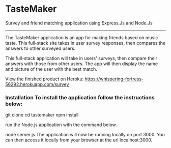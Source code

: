 # TasteMaker
Survey and friend matching application using Express.Js and Node.Js
___________________________________________________________

The TasteMaker application is an app for making friends based on music taste. This full-stack site takes in user survey responses, then compares the answers to other surveyed users.

This full-stack application will take in users' surveys, then compare their answers with those from other users. The app will then display the name and picture of the user with the best match.

View the finished product on Heroku: https://whispering-fortress-56292.herokuapp.com/survey

### Installation To install the application follow the instructions below:

git clone cd tastemaker npm install

run the Node.js application with the command below.

node server.js The application will now be running locally on port 3000. You can then access it locally from your browser at the url localhost:3000.

